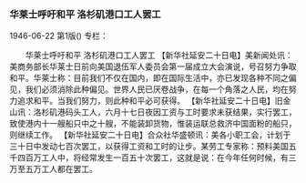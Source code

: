 ### 华莱士呼吁和平  洛杉矶港口工人罢工

1946-06-22
第1版()
专栏：

　　华莱士呼吁和平
    洛杉矶港口工人罢工
    【新华社延安二十日电】美新闻处讯：美商务部长华莱士日前向美国退伍军人委员会第一届成立大会演说，号召努力争取和平。华莱士称：目前我们不仅在国内，即在国际生活中，亦已发现各种不同之偏见，我们必须消除此种偏见。世界人民已厌卷战争，在每一个角落之人民，均在努力追求和平。当我们努力，则此种和平必可获得。
    【新华社延安二十日电】旧金山讯：洛杉矶港码头工人，六月十七日夜因工资与工时要求未获结果，实行罢工，致使港内十一艘船只中之十艘，不能装卸货物，惟装运联总救济中国面粉的船只，则继续工作。
    【新华社延安二十日电】合众社华盛顿讯：美各小职工会，计划于三十日中发动七百次罢工，以获得工资和工时的让步。某劳工专家称：预料美国五千四百万工人中，将经常发生一百五十次罢工，这就是说：在今年任何时候，有三万至五万工人都在罢工。
